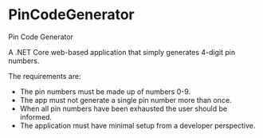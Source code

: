 # PinCodeGenerator
Pin Code Generator

A .NET Core web-based application that simply generates 4-digit pin numbers.

The requirements are:
* The pin numbers must be made up of numbers 0-9.
* The app must not generate a single pin number more than once.
* When all pin numbers have been exhausted the user should be informed.
* The application must have minimal setup from a developer perspective. 
